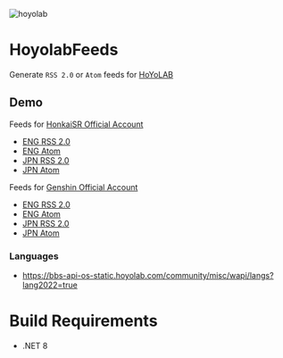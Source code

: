 ![hoyolab](https://github.com/kagasu/HoyolabFeeds/assets/1202244/4c8823f6-f07c-435a-91de-32696148ab40)
# HoyolabFeeds

Generate `RSS 2.0` or `Atom` feeds for [HoYoLAB](https://www.hoyolab.com/)

## Demo
Feeds for [HonkaiSR Official Account](https://www.hoyolab.com/accountCenter/postList?id=172534910)

- [ENG RSS 2.0](https://hoyolab_feeds.kagasu.net/feeds/172534910/en-us/rss)
- [ENG Atom](https://hoyolab_feeds.kagasu.net/feeds/172534910/en-us/atom)
- [JPN RSS 2.0](https://hoyolab_feeds.kagasu.net/feeds/172534910/ja-jp/rss)
- [JPN Atom](https://hoyolab_feeds.kagasu.net/feeds/172534910/ja-jp/atom)

Feeds for [Genshin Official Account](https://www.hoyolab.com/accountCenter/postList?id=1015537)

- [ENG RSS 2.0](https://hoyolab_feeds.kagasu.net/feeds/1015537/en-us/rss)
- [ENG Atom](https://hoyolab_feeds.kagasu.net/feeds/1015537/en-us/atom)
- [JPN RSS 2.0](https://hoyolab_feeds.kagasu.net/feeds/1015537/ja-jp/rss)
- [JPN Atom](https://hoyolab_feeds.kagasu.net/feeds/1015537/ja-jp/atom)

### Languages
- https://bbs-api-os-static.hoyolab.com/community/misc/wapi/langs?lang2022=true

# Build Requirements
- .NET 8
